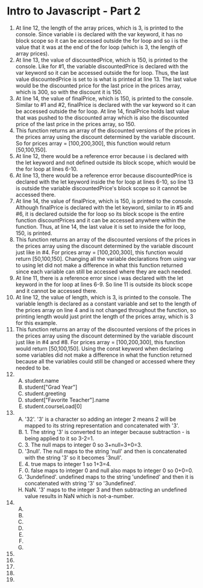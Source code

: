 # Intro to Javascript - Part 2
<ol>
    <li>At line 12, the length of the array prices, which is 3, is printed to the console. Since variable i is declared with the var keyword, it has no block scope so it can be accessed outside the for loop and so i is the value that it was at the end of the for loop (which is 3, the length of array prices).</li>
    <li>At line 13, the value of discountedPrice, which is 150, is printed to the console. Like for #1, the variable discountedPrice is declared with the var keyword so it can be accessed outside the for loop. Thus, the last value discountedPrice is set to is what is printed at line 13. The last value would be the discounted price for the last price in the prices array, which is 300, so with the discount it is 150.</li>
    <li>At line 14, the value of finalPrice, which is 150, is printed to the console. Similar to #1 and #2, finalPrice is declared with the var keyword so it can be accessed outside the for loop. At line 14, finalPrice holds last value that was pushed to the discounted array which is also the discounted price of the last price in the prices array, so 150.</li>
    <li>This function returns an array of the discounted versions of the prices in the prices array using the discount determined by the variable discount. So for prices array = [100,200,300], this function would return [50,100,150].</li>
    <li>At line 12, there would be a reference error because i is declared with the let keyword and not defined outside its block scope, which would be the for loop at lines 6-10.</li>
    <li>At line 13, there would be a reference error because discountedPrice is declared with the let keyword inside the for loop at lines 6-10, so line 13 is outside the variable discountedPrice's block scope so it cannot be accessed there.</li>
    <li>At line 14, the value of finalPrice, which is 150, is printed to the console. Although finalPrice is declared with the let keyword, similar to in #5 and #6, it is declared outside the for loop so its block scope is the entire function discountPrices and it can be accessed anywhere within the function. Thus, at line 14, the last value it is set to inside the for loop, 150, is printed.</li>
    <li>This function returns an array of the discounted versions of the prices in the prices array using the discount determined by the variable discount just like in #4. For prices array = [100,200,300], this function would return [50,100,150]. Changing all the variable declarations from using var to using let did not make a difference in what this function returned since each variable can still be accessed where they are each needed.</li>
    <li>At line 11, there is a reference error since i was declared with the let keyword in the for loop at lines 6-9. So line 11 is outside its block scope and it cannot be accessed there.</li>
    <li>At line 12, the value of length, which is 3, is printed to the console. The variable length is declared as a constant variable and set to the length of the prices array on line 4 and is not changed throughout the function, so printing length would just print the length of the prices array, which is 3 for this example.</li>
    <li>This function returns an array of the discounted versions of the prices in the prices array using the discount determined by the variable discount just like in #4 and #8. For prices array = [100,200,300], this function would return [50,100,150]. Using the const keyword when declaring some variables did not make a difference in what the function returned because all the variables could still be changed or accessed where they needed to be.</li>
    <li>
        <ol type="A">
            <li>student.name</li>
            <li>student["Grad Year"]</li>
            <li>student.greeting</li>
            <li>student["Favorite Teacher"].name</li>
            <li>student.courseLoad[0]</li>
        </ol>
    </li>
    <li>
        <ol type="A">
            <li>'32'. '3' is a character so adding an integer 2 means 2 will be mapped to its string representation and concatenated with '3'.</li>
            <li>1. The string '3' is converted to an integer because subtraction - is being applied to it so 3-2=1.</li>
            <li>3. The null maps to integer 0 so 3+null=3+0=3.</li>
            <li>'3null'. The null maps to the string 'null' and then is concatenated with the string '3' so it becomes '3null'.</li>
            <li>4. true maps to integer 1 so 1+3=4.</li>
            <li>0. false maps to integer 0 and null also maps to integer 0 so 0+0=0.</li>
            <li>'3undefined'. undefined maps to the string 'undefined' and then it is concatenated with string '3' so '3undefined'.</li>
            <li>NaN. '3' maps to the integer 3 and then subtracting an undefined value results in NaN which is not-a-number.</li>
        </ol>
    </li>
    <li>
        <ol type="A">
            <li></li>
            <li></li>
            <li></li>
            <li></li>
            <li></li>
            <li></li>
            <li></li>
        </ol>
    </li>
    <li></li>
    <li></li>
    <li></li>
    <li></li>
    <li></li>
</ol>